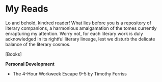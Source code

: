 # My Reads

Lo and behold, kindred reader! What lies before you is a repository of literary companions, a harmonious amalgamation of the tomes currently enrapturing my attention. Worry not, for each literary work is duly acknowledged in its rightful literary lineage, lest we disturb the delicate balance of the literary cosmos.


[Books]

**Personal Development**

- The 4-Hour Workweek Escape 9-5 by Timothy Ferriss
